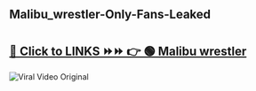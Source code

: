 
 ## Malibu_wrestler-Only-Fans-Leaked

# <h2><a href="https://clipsfans.com/Malibu_wrestler&ref=git">🔗 Click to LINKS ⏩⏩ 👉 🟢 Malibu wrestler </a></h2>

<a href="https://clipsfans.com/Malibu_wrestler&ref=git" rel="nofollow" data-target="animated-image.originalLink"><img src="https://i.ibb.co.com/xMMVF88/686577567.gif" alt="Viral Video Original" style="max-width: 100%; display: inline-block;" data-target="animated-image.originalImage"></a>
